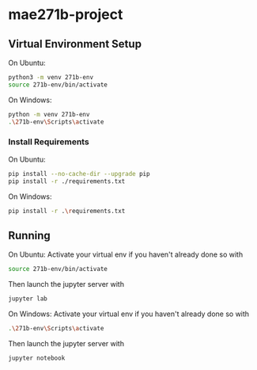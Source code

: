 # mae271b-project

## Virtual Environment Setup
On Ubuntu:
```bash
python3 -m venv 271b-env
source 271b-env/bin/activate
```
On Windows:
```bash
python -m venv 271b-env
.\271b-env\Scripts\activate
```

### Install Requirements
On Ubuntu:
```bash
pip install --no-cache-dir --upgrade pip
pip install -r ./requirements.txt
```
On Windows:
```bash
pip install -r .\requirements.txt
```


## Running
On Ubuntu:
Activate your virtual env if you haven't already done so with
```bash
source 271b-env/bin/activate
```
Then launch the jupyter server with
```bash
jupyter lab
```

On Windows:
Activate your virtual env if you haven't already done so with
```bash
.\271b-env\Scripts\activate
```
Then launch the jupyter server with
```bash
jupyter notebook
```